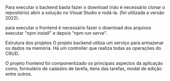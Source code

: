 Para executar o backend basta fazer o download (não é necessário clonar o repositório) abrir a solução no Visual Studio e rodá-la. (foi utilizada a versão 2022).

para executar o frontend é necessário fazer o download dos arquivos executar "npm install" e depois "npm run serve".

Estrutura dos projetos
O projeto backend utiliza um serviço para armazenar os dados na memória. Há um controller que realiza todas as operações do CRUD.

O projeto frontend foi componentizado os principais aspectos da aplicação como, formulário de cadastro de tarefa, itens das tarefas, modal de edição entre outros.
